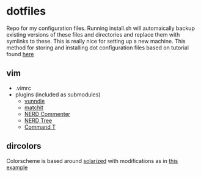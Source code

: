 dotfiles
========

Repo for my configuration files. Running install.sh will automaically backup existing versions of these files and directories and replace them with symlinks to these. This is really nice for setting up a new machine.
This method for storing and installing dot configuration files based on tutorial found [here](http://blog.smalleycreative.com/tutorials/using-git-and-github-to-manage-your-dotfiles/ "here")

vim
--------

+ .vimrc
+ plugins (included as submodules)
  - [vunndle](https://github.com/gmarik/vundle "vundle")
  - [matchit](https://github.com/tsaleh/vim-matchit "matchit")
  - [NERD Commenter](https://github.com/scrooloose/nerdcommenter "NERD Commenter")
  - [NERD Tree](https://github.com/scrooloose/nerdtree "NERD Tree")
  - [Command T](https://github.com/wincent/Command-T "command-T")


dircolors
---------

Colorscheme is based around [solarized](http://ethanschoonover.com/solarized/ "solarized") with modifications as in [this example](http://archlinux.me/w0ng/2012/04/21/better-dircolors-with-solarized/ "dircolors")
